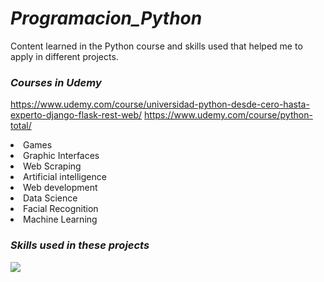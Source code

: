 # <i><b>Programacion_Python</b></i>
Content learned in the Python course and skills used that helped me to apply in different projects.

### <i><b>Courses in Udemy</b></i>
https://www.udemy.com/course/universidad-python-desde-cero-hasta-experto-django-flask-rest-web/
https://www.udemy.com/course/python-total/

<li>Games</li>
<li>Graphic Interfaces</li>
<li>Web Scraping</li>
<li>Artificial intelligence</li>
<li>Web development</li>
<li>Data Science</li>
<li>Facial Recognition</li>
<li>Machine Learning</li>

### <i><b>Skills used in these projects</b></i>
<p align="left">
  <a href="https://skillicons.dev">
    <img src="https://skillicons.dev/icons?i=html,css,python,django,flask,postgresql&perline=14" />
  </a>
</p>


